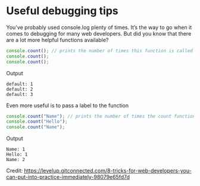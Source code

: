 # Useful debugging tips

You've probably used console.log plenty of times. It’s the way to go when it comes to debugging for many web developers. But did you know that there are a lot more helpful functions available?

```javascript
console.count(); // prints the number of times this function is called
console.count();
console.count();
```

Output
```
default: 1
default: 2
default: 3
```

Even more useful is to pass a label to the function

```javascript
console.count("Name"); // prints the number of times the count function is called with label "Name"
console.count("Hello");
console.count("Name");
```

Output
```
Name: 1
Hello: 1
Name: 2
```

Credit: https://levelup.gitconnected.com/8-tricks-for-web-developers-you-can-put-into-practice-immediately-98079e65fd7d
